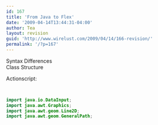 ```yaml
---
id: 167
title: 'From Java to Flex'
date: '2009-04-14T13:44:31-04:00'
author: Tea
layout: revision
guid: 'http://www.wirelust.com/2009/04/14/166-revision/'
permalink: '/?p=167'
---
```


Syntax Differences  
Class Structure

Actionscript:

```actionscript
 
```

```java
import java.io.DataInput;
import java.awt.Graphics;
import java.awt.geom.Line2D;
import java.awt.geom.GeneralPath;
 
```